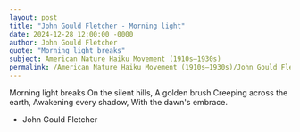 ```yaml
---
layout: post
title: "John Gould Fletcher - Morning light"
date: 2024-12-28 12:00:00 -0000
author: John Gould Fletcher
quote: "Morning light breaks"
subject: American Nature Haiku Movement (1910s–1930s)
permalink: /American Nature Haiku Movement (1910s–1930s)/John Gould Fletcher/John Gould Fletcher - Morning light
---
```


Morning light breaks
On the silent hills,
A golden brush
Creeping across the earth,
Awakening every shadow,
With the dawn's embrace.

- John Gould Fletcher
